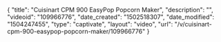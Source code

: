 {
    "title": "Cuisinart CPM 900 EasyPop Popcorn Maker",
    "description": "",
    "videoid": "109966776",
    "date_created": "1502518307",
    "date_modified": "1504247455",
    "type": "captivate",
    "layout": "video",
    "url": "\/v\/cuisinart-cpm-900-easypop-popcorn-maker\/109966776"
}